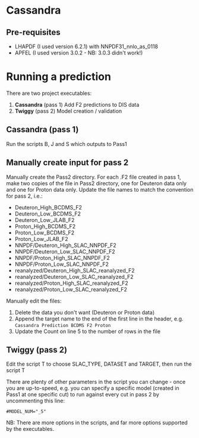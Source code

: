 # Cassandra

## Pre-requisites

* LHAPDF (I used version 6.2.1) with NNPDF31_nnlo_as_0118
* APFEL (I used version 3.0.2 - NB: 3.0.3 didn't work!)

# Running a prediction

There are two project executables:

1. **Cassandra** (pass 1) Add F2 predictions to DIS data
2. **Twiggy** (pass 2) Model creation / validation

## **Cassandra** (pass 1)

Run the scripts B, J and S which outputs to Pass1

## Manually create input for pass 2

Manually create the Pass2 directory. For each .F2 file created in pass 1, make two copies of the file in Pass2 directory, one for Deuteron data only and one for Proton data only. Update the file names to match the convention for pass 2, i.e.:

* Deuteron_High_BCDMS_F2
* Deuteron_Low_BCDMS_F2
* Deuteron_Low_JLAB_F2
* Proton_High_BCDMS_F2
* Proton_Low_BCDMS_F2
* Proton_Low_JLAB_F2
* NNPDF/Deuteron_High_SLAC_NNPDF_F2
* NNPDF/Deuteron_Low_SLAC_NNPDF_F2
* NNPDF/Proton_High_SLAC_NNPDF_F2
* NNPDF/Proton_Low_SLAC_NNPDF_F2
* reanalyzed/Deuteron_High_SLAC_reanalyzed_F2
* reanalyzed/Deuteron_Low_SLAC_reanalyzed_F2
* reanalyzed/Proton_High_SLAC_reanalyzed_F2
* reanalyzed/Proton_Low_SLAC_reanalyzed_F2

Manually edit the files:

1. Delete the data you don't want (Deuteron or Proton data)
2. Append the target name to the end of the first line in the header, e.g. `Cassandra Prediction BCDMS F2 Proton`
3. Update the Count on line 5 to the number of rows in the file

## **Twiggy** (pass 2)

Edit the script T to choose SLAC_TYPE, DATASET and TARGET, then run the script T

There are plenty of other parameters in the script you can change - once you are up-to-speed, e.g. you can specify a specific model (created in Pass1 at one specific cut) to run against every cut in pass 2 by uncommenting this line:

`#MODEL_NUM="_5"`

NB: There are more options in the scripts, and far more options supported by the executables.
